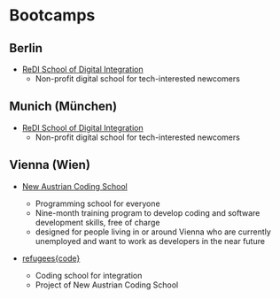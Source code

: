 # Bootcamps

## Berlin

- [ReDI School of Digital Integration](https://www.redi-school.org/)
  - Non-profit digital school for tech-interested newcomers

## Munich (München)

- [ReDI School of Digital Integration](https://www.redi-school.org/redimunich)
  - Non-profit digital school for tech-interested newcomers

## Vienna (Wien)

- [New Austrian Coding School](https://www.newaustriancodingschool.at)

  - Programming school for everyone
  - Nine-month training program to develop coding and software development skills, free of charge
  - designed for people living in or around Vienna who are currently unemployed and want to work as developers in the near future

- [refugees{code}](http://www.refugeescode.at/)
  - Coding school for integration
  - Project of New Austrian Coding School
